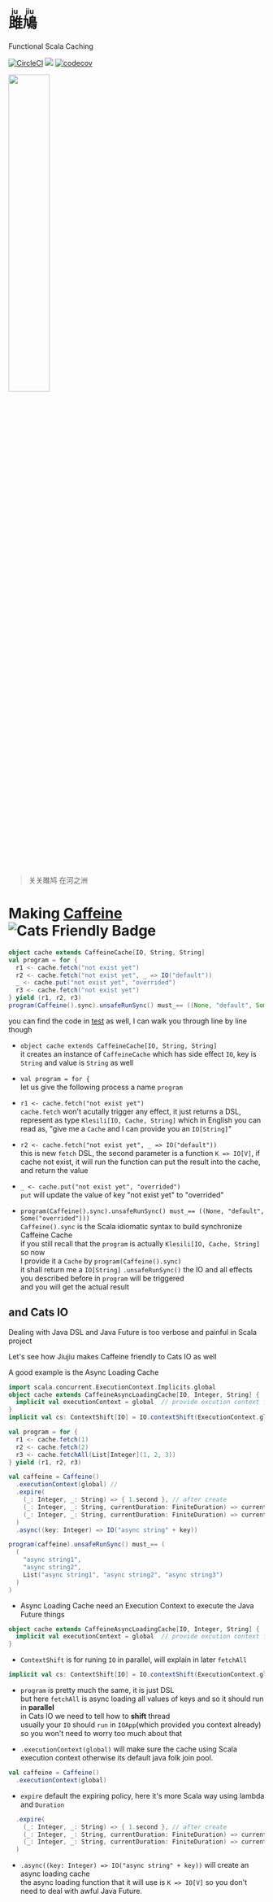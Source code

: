 # <ruby><rb>雎鳩</rb><rt>ju jiu</rt></ruby>

Functional Scala Caching

[![CircleCI](https://circleci.com/gh/jcouyang/jujiu.svg?style=svg)](https://circleci.com/gh/jcouyang/jujiu)
[![](https://jitpack.io/v/jcouyang/jujiu.svg)](https://jitpack.io/#jcouyang/jujiu)
[![codecov](https://codecov.io/gh/jcouyang/jujiu/branch/master/graph/badge.svg)](https://codecov.io/gh/jcouyang/jujiu)

[<img src=https://upload.wikimedia.org/wikipedia/commons/7/7e/Imperial_Encyclopaedia_-_Animal_Kingdom_-_pic009_-_%E9%9B%8E%E9%B3%A9%E5%9C%96.svg width=40%/>](https://en.wikisource.org/wiki/zh:%E5%8F%A4%E4%BB%8A%E5%9C%96%E6%9B%B8%E9%9B%86%E6%88%90/%E5%8D%9A%E7%89%A9%E5%BD%99%E7%B7%A8/%E7%A6%BD%E8%9F%B2%E5%85%B8/%E7%AC%AC011%E5%8D%B7)
> 关关雎鸠 在河之洲

# Making [Caffeine](https://github.com/ben-manes/caffeine) ![Cats Friendly Badge](https://typelevel.org/cats/img/cats-badge-tiny.png) 

```scala
object cache extends CaffeineCache[IO, String, String]
val program = for {
  r1 <- cache.fetch("not exist yet")
  r2 <- cache.fetch("not exist yet", _ => IO("default"))
  _ <- cache.put("not exist yet", "overrided")
  r3 <- cache.fetch("not exist yet")
} yield (r1, r2, r3)
program(Caffeine().sync).unsafeRunSync() must_== ((None, "default", Some("overrided")))
```
you can find the code in [test](https://github.com/jcouyang/jujiu/blob/master/src/test/scala/us/oyanglul/JujiuSpec.scala) as well, I can walk you through line by line though

- `object cache extends CaffeineCache[IO, String, String]` \
  it creates an instance of `CaffeineCache` which has side effect `IO`, key is `String` and value is `String` as well
- `val program = for {` \
let us give the following process a name `program`
- `r1 <- cache.fetch("not exist yet")` \
 `cache.fetch` won't acutally trigger any effect, it just returns a DSL, represent as type `Klesili[IO, Cache, String]`
 which in English you can read as, "give me a `Cache` and I can provide you an `IO[String]`"

- `r2 <- cache.fetch("not exist yet", _ => IO("default"))` \
  this is new `fetch` DSL, the second parameter is a function `K => IO[V]`, if cache not exist, it will run the function can put the result into the cache, and return the value

- `_ <- cache.put("not exist yet", "overrided")` \
  `put` will update the value of key "not exist yet" to "overrided"

- `program(Caffeine().sync).unsafeRunSync() must_== ((None, "default", Some("overrided")))` \
  `Caffeine().sync` is the Scala idiomatic syntax to build synchronize Caffeine Cache \
  if you still recall that the `program` is actually `Klesili[IO, Cache, String]` so now \
  I provide it a `Cache` by `program(Caffeine().sync)` \
  it shall return me a `IO[String]`
  `.unsafeRunSync()` the IO and all effects you described before in `program` will be triggered \
  and you will get the actual result
  
## and Cats IO
Dealing with Java DSL and Java Future is too verbose and painful in Scala project

Let's see how Jiujiu makes Caffeine friendly to Cats IO as well

A good example is the Async Loading Cache
```scala
import scala.concurrent.ExecutionContext.Implicits.global
object cache extends CaffeineAsyncLoadingCache[IO, Integer, String] {
  implicit val executionContext = global  // provide excution context for exec Future
}
implicit val cs: ContextShift[IO] = IO.contextShift(ExecutionContext.global) // context shift for parallel fetchAll

val program = for {
  r1 <- cache.fetch(1)
  r2 <- cache.fetch(2)
  r3 <- cache.fetchAll(List[Integer](1, 2, 3))
} yield (r1, r2, r3)

val caffeine = Caffeine()
  .executionContext(global) //
  .expire(
    (_: Integer, _: String) => { 1.second }, // after create
    (_: Integer, _: String, currentDuration: FiniteDuration) => currentDuration, // after write
    (_: Integer, _: String, currentDuration: FiniteDuration) => currentDuration // after read
  )
  .async((key: Integer) => IO("async string" + key))

program(caffeine).unsafeRunSync() must_== (
  (
    "async string1",
    "async string2",
    List("async string1", "async string2", "async string3")
  ) 
)
```

- Async Loading Cache need an Execution Context to execute the Java Future things

```scala
object cache extends CaffeineAsyncLoadingCache[IO, Integer, String] {
  implicit val executionContext = global  // provide excution context for exec Future
}
```


- `ContextShift` is for runing `IO` in parallel, will explain in later `fetchAll`
```scala
implicit val cs: ContextShift[IO] = IO.contextShift(ExecutionContext.global)
```

- `program` is pretty much the same, it is just DSL \
but here `fetchAll` is async loading all values of keys and so it should run in **parallel** \
in Cats IO we need to tell how to **shift** thread \
usually your `IO` should `run` in `IOApp`(which provided you context already) so you won't need to worry too much about that

- `.executionContext(global)` will make sure the cache using Scala execution context otherwise its default java folk join pool.
```scala
val caffeine = Caffeine()
  .executionContext(global)
```

-  `expire` default the expiring policy, here it's more Scala way using lambda and `Duration`
```scala
  .expire(
    (_: Integer, _: String) => { 1.second }, // after create
    (_: Integer, _: String, currentDuration: FiniteDuration) => currentDuration, // after write
    (_: Integer, _: String, currentDuration: FiniteDuration) => currentDuration // after read
  )
```
- `.async((key: Integer) => IO("async string" + key))` will create an async loading cache \
the async loading function that it will use is `K => IO[V]` so you don't need to deal with awful Java Future.
